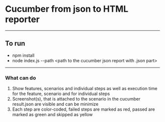 # Cucumber from json to HTML reporter
***
## To run
+ npm install
+ node index.js --path <path to the cucumber json report with .json part>
***
### What can do
1. Show features, scenarios and individual steps as well as execution time for the feature, scenario and for individual steps
2. Screenshot(s), that is attached to the scenario in the cucumber result.json are visible and can be minimize
3. Each step are color-coded, failed steps are marked as red, passed are marked as green and skipped as yellow
